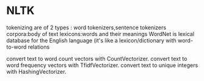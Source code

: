 # NLTK
tokenizing are of 2 types : word tokenizers,sentence tokenizers
corpora:body of text
lexicons:words and their meanings
WordNet is lexical database for the English language (it's like a lexicon/dictionary with word-to-word relations

convert text to word count vectors with CountVectorizer.
convert text to word frequency vectors with TfidfVectorizer.
convert text to unique integers with HashingVectorizer.
